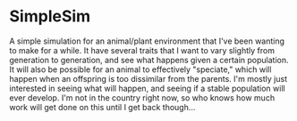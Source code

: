 SimpleSim
=========

A simple simulation for an animal/plant environment that I've been wanting to make for a while.  It have several traits that I want to vary slightly from generation to generation, and see what happens given a certain population.  It will also be possible for an animal to effectively "speciate," which will happen when an offspring is too dissimilar from the parents.  I'm mostly just interested in seeing what will happen, and seeing if a stable population will ever develop.  I'm not in the country right now, so who knows how much work will get done on this until I get back though...
